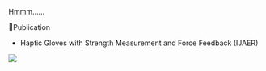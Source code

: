 Hmmm......

<!---
Ryan-MinwooPark/Ryan-MinwooPark is a ✨ special ✨ repository because its `README.md` (this file) appears on your GitHub profile.
You can click the Preview link to take a look at your changes.
--->

📄Publication

- Haptic Gloves with Strength Measurement and Force Feedback (IJAER)

<a href='https://www.researchgate.net/publication/382315807_Haptic_Gloves_with_Strength_Measurement_and_Force_Feedback'><img src='https://img.shields.io/badge/ResearchGate-00CCBB?style=flat&logo=researchgate&logoColor=white&logoSize=auto'/> </a>
